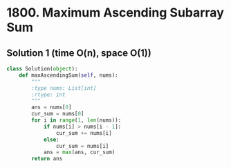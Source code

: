 # 1800. Maximum Ascending Subarray Sum

## Solution 1 (time O(n), space O(1))

```python
class Solution(object):
    def maxAscendingSum(self, nums):
        """
        :type nums: List[int]
        :rtype: int
        """
        ans = nums[0]
        cur_sum = nums[0]
        for i in range(1, len(nums)):
            if nums[i] > nums[i - 1]:
                cur_sum += nums[i]
            else:
                cur_sum = nums[i]
            ans = max(ans, cur_sum)
        return ans
```
